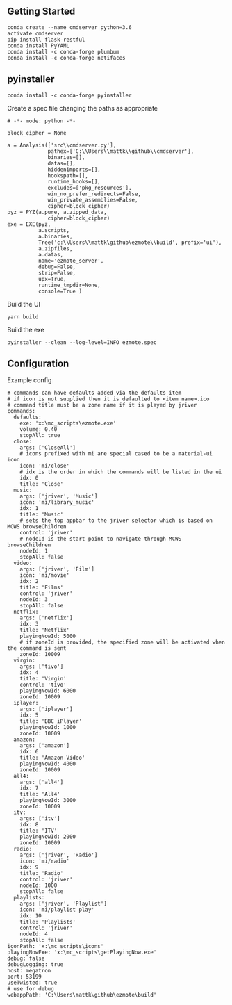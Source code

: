 Getting Started
---------------

    conda create --name cmdserver python=3.6
    activate cmdserver
    pip install flask-restful
    conda install PyYAML
    conda install -c conda-forge plumbum
    conda install -c conda-forge netifaces
 
pyinstaller
-----------

    conda install -c conda-forge pyinstaller

Create a spec file changing the paths as appropriate

	# -*- mode: python -*-

	block_cipher = None

	a = Analysis(['src\\cmdserver.py'],
				 pathex=['C:\\Users\\mattk\\github\\cmdserver'],
				 binaries=[],
				 datas=[],
				 hiddenimports=[],
				 hookspath=[],
				 runtime_hooks=[],
				 excludes=['pkg_resources'],
				 win_no_prefer_redirects=False,
				 win_private_assemblies=False,
				 cipher=block_cipher)
	pyz = PYZ(a.pure, a.zipped_data,
				 cipher=block_cipher)
	exe = EXE(pyz,
			  a.scripts,
			  a.binaries,
			  Tree('c:\\Users\\mattk\github\ezmote\\build', prefix='ui'),
			  a.zipfiles,
			  a.datas,
			  name='ezmote_server',
			  debug=False,
			  strip=False,
			  upx=True,
			  runtime_tmpdir=None,
			  console=True )
    
Build the UI

    yarn build
    
Build the exe

    pyinstaller --clean --log-level=INFO ezmote.spec

    
Configuration
-------------

Example config

    # commands can have defaults added via the defaults item
    # if icon is not supplied then it is defaulted to <item name>.ico
    # command title must be a zone name if it is played by jriver
    commands:
      defaults:
        exe: 'x:\mc_scripts\ezmote.exe'
        volume: 0.40
        stopAll: true
      close:
        args: ['CloseAll']
        # icons prefixed with mi are special cased to be a material-ui icon 
        icon: 'mi/close'
        # idx is the order in which the commands will be listed in the ui
        idx: 0
        title: 'Close'
      music:
        args: ['jriver', 'Music']
        icon: 'mi/library_music'
        idx: 1
        title: 'Music'
        # sets the top appbar to the jriver selector which is based on MCWS browseChildren 
        control: 'jriver'
        # nodeId is the start point to navigate through MCWS browseChildren
        nodeId: 1
        stopAll: false
      video:
        args: ['jriver', 'Film']
        icon: 'mi/movie'
        idx: 2
        title: 'Films'
        control: 'jriver'
        nodeId: 3
        stopAll: false
      netflix:
        args: ['netflix']
        idx: 3
        title: 'Netflix'
        playingNowId: 5000
        # if zoneId is provided, the specified zone will be activated when the command is sent 
        zoneId: 10009
      virgin:
        args: ['tivo']
        idx: 4
        title: 'Virgin'
        control: 'tivo'
        playingNowId: 6000
        zoneId: 10009
      iplayer:
        args: ['iplayer']
        idx: 5
        title: 'BBC iPlayer'
        playingNowId: 1000
        zoneId: 10009
      amazon:
        args: ['amazon']
        idx: 6
        title: 'Amazon Video'
        playingNowId: 4000
        zoneId: 10009
      all4:
        args: ['all4']
        idx: 7
        title: 'All4'
        playingNowId: 3000
        zoneId: 10009
      itv:
        args: ['itv']
        idx: 8
        title: 'ITV'
        playingNowId: 2000
        zoneId: 10009
      radio:
        args: ['jriver', 'Radio']
        icon: 'mi/radio'
        idx: 9
        title: 'Radio'
        control: 'jriver'
        nodeId: 1000
        stopAll: false
      playlists:
        args: ['jriver', 'Playlist']
        icon: 'mi/playlist play'
        idx: 10
        title: 'Playlists'
        control: 'jriver'
        nodeId: 4
        stopAll: false
    iconPath: 'x:\mc_scripts\icons'
    playingNowExe: 'x:\mc_scripts\getPlayingNow.exe'
    debug: false
    debugLogging: true
    host: megatron
    port: 53199
    useTwisted: true
    # use for debug
    webappPath: 'C:\Users\mattk\github\ezmote\build'
